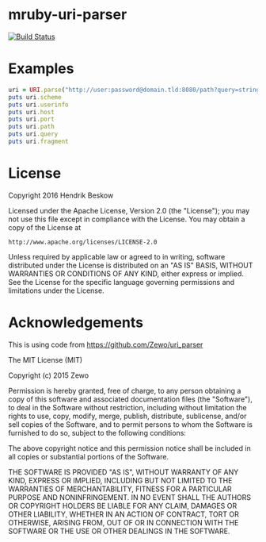 # mruby-uri-parser
[![Build Status](https://travis-ci.org/Asmod4n/mruby-uri-parser.svg)](https://travis-ci.org/Asmod4n/mruby-uri-parser)

Examples
========

```ruby
uri = URI.parse("http://user:password@domain.tld:8080/path?query=string#fragment")
puts uri.scheme
puts uri.userinfo
puts uri.host
puts uri.port
puts uri.path
puts uri.query
puts uri.fragment
```

License
=======
Copyright 2016 Hendrik Beskow

Licensed under the Apache License, Version 2.0 (the "License");
you may not use this file except in compliance with the License.
You may obtain a copy of the License at

    http://www.apache.org/licenses/LICENSE-2.0

Unless required by applicable law or agreed to in writing, software
distributed under the License is distributed on an "AS IS" BASIS,
WITHOUT WARRANTIES OR CONDITIONS OF ANY KIND, either express or implied.
See the License for the specific language governing permissions and
limitations under the License.

Acknowledgements
================
This is using code from https://github.com/Zewo/uri_parser

The MIT License (MIT)

Copyright (c) 2015 Zewo

Permission is hereby granted, free of charge, to any person obtaining a copy
of this software and associated documentation files (the "Software"), to deal
in the Software without restriction, including without limitation the rights
to use, copy, modify, merge, publish, distribute, sublicense, and/or sell
copies of the Software, and to permit persons to whom the Software is
furnished to do so, subject to the following conditions:

The above copyright notice and this permission notice shall be included in all
copies or substantial portions of the Software.

THE SOFTWARE IS PROVIDED "AS IS", WITHOUT WARRANTY OF ANY KIND, EXPRESS OR
IMPLIED, INCLUDING BUT NOT LIMITED TO THE WARRANTIES OF MERCHANTABILITY,
FITNESS FOR A PARTICULAR PURPOSE AND NONINFRINGEMENT. IN NO EVENT SHALL THE
AUTHORS OR COPYRIGHT HOLDERS BE LIABLE FOR ANY CLAIM, DAMAGES OR OTHER
LIABILITY, WHETHER IN AN ACTION OF CONTRACT, TORT OR OTHERWISE, ARISING FROM,
OUT OF OR IN CONNECTION WITH THE SOFTWARE OR THE USE OR OTHER DEALINGS IN THE
SOFTWARE.
